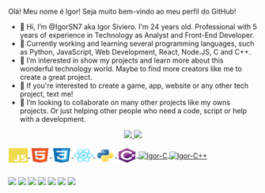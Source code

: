 Olá! Meu nome é Igor! Seja muito bem-vindo ao meu perfil do GitHub!

- 👋 Hi, I’m @IgorSN7 aka Igor Siviero. I'm 24 years old. Professional with 5 years of experience in Technology as Analyst and Front-End Developer.
- 🌱 Currently working and learning several programming languages, such as Python, JavaScript, Web Development, React, Node.JS, C and C++.
- 👀 I’m interested in show my projects and learn more about this wonderful technology world. Maybe to find more creators like me to create a great project.
- 👀 If you're interested to create a game, app, website or any other tech project, text me!
- 💞️ I’m looking to collaborate on many other projects like my owns projects. Or just helping other people who need a code, script or help with a development.


<div align="center">
  <a href="https://github.com/IgorSN7">
  <img height="160em" src="https://github-readme-stats.vercel.app/api?username=IgorSN7&show_icons=true&theme=algolia&include_all_commits=true&count_private=true"/>
  <img height="160em" src="https://github-readme-stats.vercel.app/api/top-langs/?username=IgorSN7&layout=compact&langs_count=9&theme=algolia&count_private=true"/>
</div>
  
  <div style="display: inline_block"><br>
  <img align="center" alt="Igor-Js" height="30" width="40" src="https://raw.githubusercontent.com/devicons/devicon/master/icons/javascript/javascript-plain.svg">
  <img align="center" alt="Igor-HTML" height="30" width="40" src="https://raw.githubusercontent.com/devicons/devicon/master/icons/html5/html5-original.svg">
  <img align="center" alt="Igor-CSS" height="30" width="40" src="https://raw.githubusercontent.com/devicons/devicon/master/icons/css3/css3-original.svg">
  <img align="center" alt="Igor-React" height="30" width="40" src="https://raw.githubusercontent.com/devicons/devicon/master/icons/react/react-original.svg">
  <img align="center" alt="Igor-Python" height="30" width="40" src="https://raw.githubusercontent.com/devicons/devicon/master/icons/python/python-original.svg">
  <img align="center" alt="Igor-Csharp" height="30" width="40" src="https://raw.githubusercontent.com/devicons/devicon/master/icons/csharp/csharp-original.svg">
  <img align="center" alt="Igor-C" height="30" width="40" src="https://cdn.jsdelivr.net/gh/devicons/devicon/icons/c/c-original.svg">
  <img align="center" alt="Igor-C++" height="30" width="40" src="https://cdn.jsdelivr.net/gh/devicons/devicon/icons/cplusplus/cplusplus-original.svg"> 
</div>
   
  ##

<div> 
 <a href="https://www.linkedin.com/in/igor-siviero-nogueira-98b6b5164/" target="_blank"><img src="https://img.shields.io/badge/-LinkedIn-%230077B5?style=for-the-badge&logo=linkedin&logoColor=white" target="_blank"></a>
  <a href="https://www.youtube.com/c/ULTRAYTB" target="_blank"><img src="https://img.shields.io/badge/YouTube-FF0000?style=for-the-badge&logo=youtube&logoColor=white" target="_blank"></a>
  <a href="https://instagram.com/igorsn7" target="_blank"><img src="https://img.shields.io/badge/-Instagram-%23E4405F?style=for-the-badge&logo=instagram&logoColor=white" target="_blank"></a>
 	<a href="https://www.twitch.tv/IgorXSaintUltra" target="_blank"><img src="https://img.shields.io/badge/Twitch-9146FF?style=for-the-badge&logo=twitch&logoColor=white" target="_blank"></a>
  <a href = "mailto:igorsiviero@gmail.com"><img src="https://img.shields.io/badge/-Gmail-%23333?style=for-the-badge&logo=gmail&logoColor=white" target="_blank"></a>
  <a href="https://github.com/IgorSN7/" target="_blank"><img src="https://img.shields.io/badge/GitHub-100000?style=for-the-badge&logo=github&logoColor=white" target="_blank"></a>
  <a href="https://api.whatsapp.com/send?phone=5511940462128&text=Ol%C3%A1!%20Tudo%20bem%3F%20Vi%20seu%20perfil%20atrav%C3%A9s%20do%20GitHub!%20" target="_blank"><img src="https://img.shields.io/badge/WhatsApp-25D366?style=for-the-badge&logo=whatsapp&logoColor=white" target="_blank"></a> 
  

<!---
IgorSN7/IgorSN7 is a ✨ special ✨ repository because its `README.md` (this file) appears on your GitHub profile.
You can click the Preview link to take a look at your changes.
--->

